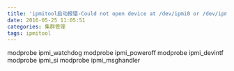 ```yaml
---
title: 'ipmitool启动报错-Could not open device at /dev/ipmi0 or /dev/ipmi/0 or /dev/ipmidev/0: No'
date: 2016-05-25 11:05:51
categories: 集群管理
tags: ipmitool
---
```


modprobe ipmi_watchdog
modprobe ipmi_poweroff
modprobe ipmi_devintf
modprobe ipmi_si
modprobe ipmi_msghandler


